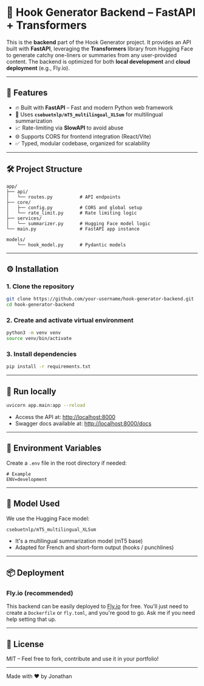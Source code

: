# 🧠 Hook Generator Backend – FastAPI + Transformers

This is the **backend** part of the Hook Generator project. It provides an API built with **FastAPI**, leveraging the **Transformers** library from Hugging Face to generate catchy one-liners or summaries from any user-provided content. The backend is optimized for both **local development** and **cloud deployment** (e.g., Fly.io).

---

## 🚀 Features

- 🔥 Built with **FastAPI** – Fast and modern Python web framework
- 🤖 Uses **`csebuetnlp/mT5_multilingual_XLSum`** for multilingual summarization
- 📈 Rate-limiting via **SlowAPI** to avoid abuse
- 🌐 Supports CORS for frontend integration (React/Vite)
- ✅ Typed, modular codebase, organized for scalability

---

## 🛠️ Project Structure

```
app/
├── api/
│   └── routes.py          # API endpoints
├── core/
│   ├── config.py          # CORS and global setup
│   └── rate_limit.py      # Rate limiting logic
├── services/
│   └── summarizer.py      # Hugging Face model logic
└── main.py                # FastAPI app instance

models/
    └── hook_model.py      # Pydantic models
```

---

## ⚙️ Installation

### 1. Clone the repository

```bash
git clone https://github.com/your-username/hook-generator-backend.git
cd hook-generator-backend
```

### 2. Create and activate virtual environment

```bash
python3 -m venv venv
source venv/bin/activate
```

### 3. Install dependencies

```bash
pip install -r requirements.txt
```

---

## 🧪 Run locally

```bash
uvicorn app.main:app --reload
```

- Access the API at: [http://localhost:8000](http://localhost:8000)
- Swagger docs available at: [http://localhost:8000/docs](http://localhost:8000/docs)

---

## 🧩 Environment Variables

Create a `.env` file in the root directory if needed:

```env
# Example
ENV=development
```

---

## 🧠 Model Used

We use the Hugging Face model:

```text
csebuetnlp/mT5_multilingual_XLSum
```

- It's a multilingual summarization model (mT5 base)
- Adapted for French and short-form output (hooks / punchlines)

---

## 📦 Deployment

### Fly.io (recommended)

This backend can be easily deployed to [Fly.io](https://fly.io) for free. You'll just need to create a `Dockerfile` or `fly.toml`, and you're good to go. Ask me if you need help setting that up.

---

## 📄 License

MIT – Feel free to fork, contribute and use it in your portfolio!

---

Made with ❤️ by Jonathan
